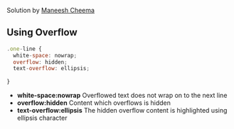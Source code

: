 Solution by [Maneesh Cheema](https://github.com/ayechico21)

## Using Overflow

```js
.one-line {
  white-space: nowrap;
  overflow: hidden;
  text-overflow: ellipsis;
  
}
```
* __white-space:nowrap__ Overflowed text does not wrap on to the next line
* __overflow:hidden__  Content which overflows is hidden 
* __text-overflow:ellipsis__ The hidden overflow content is highlighted using ellipsis character
